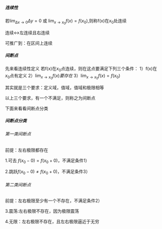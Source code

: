 ##### 连续性
若$\lim_{ \Delta x \to 0 }\Delta y=0$ 或 $\lim_{ x \to x_{0} }f(x)=f(x_{0})$,则称f(x)在$x_{0}$处连续

连续$\leftrightarrow$左连续且右连续

可推广到：在区间上连续

##### 间断点
先来看连续性定义
若f(x)在$x_{0}$点连续，则在这点要满足下列三个条件：
1）f(x)在$x_{0}$点有定义
2）$\lim_{ x \to x_{0} }f(x)要存在$
3）$\lim_{ x \to x_{0} }f(x)=f(x_{0})$

其实就是三个要求：定义域，值域，值域和极限相等

以上三个要求，有一个不满足，则称之为间断点

下面来看看间断点分类
##### 间断点分类
###### 第一类间断点
前提：左右极限都存在

1.可去 $f(x_{0}-0)=f(x_{0}+0)$，不满足条件1）

2.跳跃$f(x_{0}-0)\neq f(x_{0}+0)$，不满足条件3）

###### 第二类间断点
前提：左右极限至少有一个不存在，不满足条件2）

3.震荡:左右极限不存在，因为极限震荡

4.无限：左右极限不存在，且左右极限逼近于无穷